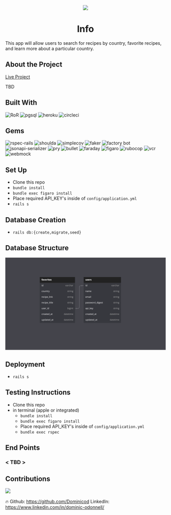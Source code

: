 <p align="center">
  <img src="https://blog.dominwrites.com/wp-content/uploads/2022/07/cropped-cropped-cropped-D-1.png" />
</p>
<center><h1>Info</h1></center>
 This app will allow users to search for recipes by country, favorite recipes, and learn more about a particular country.

## About the Project

<a href="https://lunch-and-learn-2022.herokuapp.com/api/v1">Live Project</a>

TBD

## Built With
![RoR](https://img.shields.io/badge/Ruby_on_Rails-CC0000?style=for-the-badge&logo=ruby-on-rails&logoColor=white)
![pgsql](https://img.shields.io/badge/PostgreSQL-316192?style=for-the-badge&logo=postgresql&logoColor=white)
![heroku](https://img.shields.io/badge/heroku-316192?style=for-the-badge&logo=heroku&logoColor=white)
![circleci](https://img.shields.io/badge/circleci-316192?style=for-the-badge&logo=circle&logoColor=white)

## Gems
![rspec-rails](https://img.shields.io/gem/v/rspec-rails?label=rspec-rails&style=flat-square)
![shoulda](https://img.shields.io/gem/v/shoulda-matchers?label=shoulda-matchers&style=flat-square)
![simplecov](https://img.shields.io/gem/v/simplecov?label=simplecov&style=flat-square)
![faker](https://img.shields.io/gem/v/faker?color=blue&label=faker)
![factory bot](https://img.shields.io/gem/v/factory_bot_rails?color=blue&label=factory_bot_rails)
![jsonapi-serializer](https://img.shields.io/gem/v/jsonapi-serializer?color=blue&label=jsonapi-serializer)
![pry](https://img.shields.io/gem/v/pry?color=blue&label=pry)
![bullet](https://img.shields.io/gem/v/bullet?color=blue&label=bullet)
![faraday](https://img.shields.io/gem/v/faraday?color=blue&label=faraday)
![figaro](https://img.shields.io/gem/v/figaro?color=blue&label=figaro)
![rubocop](https://img.shields.io/gem/v/rubocop?color=blue&label=rubocop)
![vcr](https://img.shields.io/gem/v/vcr?color=blue&label=vcr)
![webmock](https://img.shields.io/gem/v/webmock?color=blue&label=webmock)


## Set Up
- Clone this repo
- `bundle install`
- `bundle exec figaro install`
- Place required API_KEY's inside of `config/application.yml`
- `rails s`

## Database Creation
- `rails db:{create,migrate,seed}`

## Database Structure

![database](app/assets/images/database.png)

## Deployment
- `rails s`

## Testing Instructions

- Clone this repo
- in terminal (apple or integrated)
    * `bundle install`
    * `bundle exec figaro install`
    * Place required API_KEY's inside of `config/application.yml`
    * `bundle exec rspec`

## End Points

### < TBD >

## Contributions
<a href="https://github.com/Dominicod/rails-engine-lite/graphs/contributors">
  <img src="https://contrib.rocks/image?repo=Dominicod/rails-engine-lite" />
</a>
<p>🔥 Github: <a href="https://github.com/Dominicod">https://github.com/Dominicod</a> LinkedIn: <a href="https://www.linkedin.com/in/dominic-odonnell/">https://www.linkedin.com/in/dominic-odonnell/</a>  </p>


